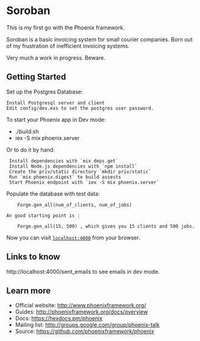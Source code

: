 # Soroban
This is my first go with the Phoenix framework.

Soroban is a basic invoicing system for small courier companies.  Born out of my
frustration of inefficient invoicing systems.

Very much a work in progress.  Beware.

## Getting Started
Set up the Postgres Database:

    Install Postgresql server and client
    Edit config/dev.exs to set the postgres user password.

To start your Phoenix app in Dev mode:

  * ./build.sh
  * iex -S mix phoenix.server

Or to do it by hand:

     Install dependencies with `mix deps.get`
     Install Node.js dependencies with `npm install`
     Create the priv/static directory `mkdir priv/static`
     Run `mix phoenix.digest` to build assests
     Start Phoenix endpoint with `iex -S mix phoenix.server`

Populate the database with test data:

```
    Forge.gen_all(num_of_clients, num_of_jobs)
```
    An good starting point is :
```
    Forge.gen_all(15, 500) , which gives you 15 clients and 500 jobs.
```
Now you can visit [`localhost:4000`](http://localhost:4000) from your browser.


## Links to know

http://localhost:4000/sent_emails to see emails in dev mode.


## Learn more

  * Official website: http://www.phoenixframework.org/
  * Guides: http://phoenixframework.org/docs/overview
  * Docs: https://hexdocs.pm/phoenix
  * Mailing list: http://groups.google.com/group/phoenix-talk
  * Source: https://github.com/phoenixframework/phoenix
